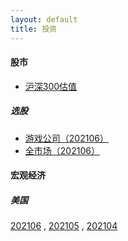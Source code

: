 ```yaml
---
layout: default
title: 投资
---
```


#### 股市 

* [沪深300估值](/investment/csi300-2106.html)

##### 选股

* [游戏公司（202106）](/investment/games-2106.html)
* [全市场（202106）](/investment/stocks-2106.html)

#### 宏观经济

##### 美国

[202106](/investment/us-economics-2106.html)
,
[202105](/investment/us-economics-202105.html)
,
[202104](/investment/us-economics-202104.html)


